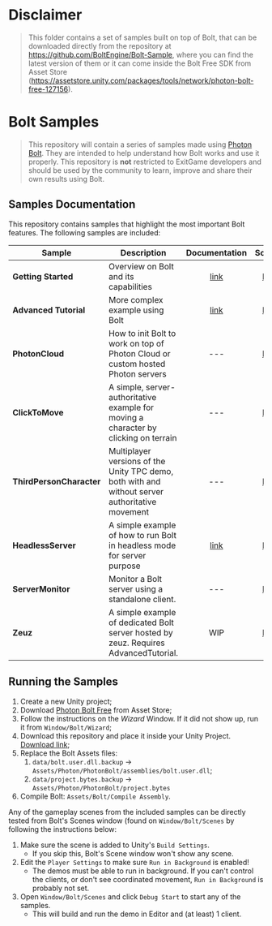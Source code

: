 # Disclaimer
> This folder contains a set of samples built on top of Bolt, that can be downloaded directly from the repository at https://github.com/BoltEngine/Bolt-Sample, where you can find the latest version of them or it can come inside the Bolt Free SDK from Asset Store (https://assetstore.unity.com/packages/tools/network/photon-bolt-free-127156).

# Bolt Samples

> This repository will contain a series of samples made using [Photon Bolt](https://www.photonengine.com/en-US/BOLT). They are intended to help understand how Bolt works and use it properly. This repository is **not** restricted to ExitGame developers and should be used by the community to learn, improve and share their own results using Bolt.

## Samples Documentation

This repository contains samples that highlight the most important Bolt features. The following samples are included:

| **Sample** 	| **Description** 	| **Documentation** 	| **Source** 	|
|--------------------------	|-------------------------------------------------------------------------------------------------	|:---------------------------------------------------------------------------------------------:	|:----------------------------:	|
| **Getting Started** 	| Overview on Bolt and its capabilities 	| [link](https://doc.photonengine.com/en-us/bolt/current/getting-started/bolt-101-wizard-setup) 	| [link](GettingStarted) 	|
| **Advanced Tutorial** 	| More complex example using Bolt 	| [link](https://doc.photonengine.com/en-us/bolt/current/advanced-tutorial/overview) 	| [link](AdvancedTutorial) 	|
| **PhotonCloud** 	| How to init Bolt to work on top of Photon Cloud or custom hosted Photon servers 	| --- 	| [link](PhotonCloud) 	|
| **ClickToMove** 	| A simple, server-authoritative example for moving a character by clicking on terrain 	| --- 	| [link](ClickToMove) 	|
| **ThirdPersonCharacter** 	| Multiplayer versions of the Unity TPC demo, both with and without server authoritative movement 	| --- 	| [link](ThirdPersonCharacter) 	|
| **HeadlessServer** 	| A simple example of how to run Bolt in headless mode for server purpose 	| [link](https://doc.photonengine.com/en-us/bolt/current/in-depth/headless-server) 	| [link](HeadlessServer) 	|
| **ServerMonitor** 	| Monitor a Bolt server using a standalone client. 	| --- 	| [link](NEW-ServerMonitor) 	|
| **Zeuz** 	| A simple example of dedicated Bolt server hosted by zeuz. Requires AdvancedTutorial. 	| WIP 	| [link](Zeuz) 	|

## Running the Samples

1. Create a new Unity project;
2. Download [Photon Bolt Free](https://assetstore.unity.com/packages/tools/network/photon-bolt-free-127156) from Asset Store;
3. Follow the instructions on the *Wizard* Window. If it did not show up, run it from `Window/Bolt/Wizard`;
4. Download this repository and place it inside your Unity Project. [Download link](https://github.com/BoltEngine/Bolt-Sample/archive/master.zip);
5. Replace the Bolt Assets files:
    1. `data/bolt.user.dll.backup` -> `Assets/Photon/PhotonBolt/assemblies/bolt.user.dll`;
    2. `data/project.bytes.backup` -> `Assets/Photon/PhotonBolt/project.bytes`
6. Compile Bolt: `Assets/Bolt/Compile Assembly`.

Any of the gameplay scenes from the included samples can be directly tested from Bolt's Scenes window (found on `Window/Bolt/Scenes` by following the instructions below:

1. Make sure the scene is added to Unity's `Build Settings`.
    - If you skip this, Bolt's Scene window won't show any scene.
2. Edit the `Player Settings` to make sure `Run in Background` is enabled!
    - The demos must be able to run in background. If you can't control the clients, or don't see coordinated movement, `Run in Background` is probably not set.
3. Open `Window/Bolt/Scenes` and click `Debug Start` to start any of the samples.
    - This will build and run the demo in Editor and (at least) 1 client.
